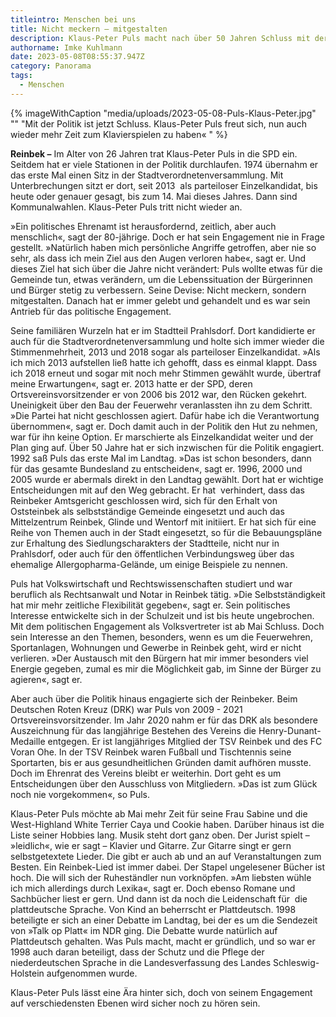 ```yaml
---
titleintro: Menschen bei uns
title: Nicht meckern – mitgestalten
description: Klaus-Peter Puls macht nach über 50 Jahren Schluss mit der Politik
authorname: Imke Kuhlmann
date: 2023-05-08T08:55:37.947Z
category: Panorama
tags:
  - Menschen
---
```

{% imageWithCaption "media/uploads/2023-05-08-Puls-Klaus-Peter.jpg" "" "Mit der Politik ist jetzt Schluss. Klaus-Peter Puls freut sich, nun auch wieder mehr Zeit zum Klavierspielen zu haben«  " %}

**Reinbek –** Im Alter von 26 Jahren trat Klaus-Peter Puls in die SPD ein. Seitdem hat er viele Stationen in der Politik durchlaufen. 1974 übernahm er das erste Mal einen Sitz in der Stadtverordnetenversammlung. Mit Unterbrechungen sitzt er dort, seit 2013  als parteiloser Einzelkandidat, bis heute oder genauer gesagt, bis zum 14. Mai dieses Jahres. Dann sind Kommunalwahlen. Klaus-Peter Puls tritt nicht wieder an. 

»Ein politisches Ehrenamt ist herausfordernd, zeitlich, aber auch menschlich«, sagt der 80-jährige. Doch er hat sein Engagement nie in Frage gestellt. »Natürlich haben mich persönliche Angriffe getroffen, aber nie so sehr, als dass ich mein Ziel aus den Augen verloren habe«, sagt er. Und dieses Ziel hat sich über die Jahre nicht verändert: Puls wollte etwas für die Gemeinde tun, etwas verändern, um die Lebenssituation der Bürgerinnen und Bürger stetig zu verbessern. Seine Devise: Nicht meckern, sondern mitgestalten. Danach hat er immer gelebt und gehandelt und es war sein Antrieb für das politische Engagement. 

Seine familiären Wurzeln hat er im Stadtteil Prahlsdorf. Dort kandidierte er auch für die Stadtverordnetenversammlung und holte sich immer wieder die Stimmenmehrheit, 2013 und 2018 sogar als parteiloser Einzelkandidat. »Als ich mich 2013 aufstellen ließ hatte ich gehofft, dass es einmal klappt. Dass ich 2018 erneut und sogar mit noch mehr Stimmen gewählt wurde, übertraf meine Erwartungen«, sagt er. 2013 hatte er der SPD, deren Ortsvereinsvorsitzender er von 2006 bis 2012 war, den Rücken gekehrt. Uneinigkeit über den Bau der Feuerwehr veranlassten ihn zu dem Schritt. »Die Partei hat nicht geschlossen agiert. Dafür habe ich die Verantwortung übernommen«, sagt er. Doch damit auch in der Politik den Hut zu nehmen, war für ihn keine Option. Er marschierte als Einzelkandidat weiter und der Plan ging auf. Über 50 Jahre hat er sich inzwischen für die Politik engagiert. 1992 saß Puls das erste Mal im Landtag. »Das ist schon besonders, dann für das gesamte Bundesland zu entscheiden«, sagt er. 1996, 2000 und 2005 wurde er abermals direkt in den Landtag gewählt. Dort hat er wichtige Entscheidungen mit auf den Weg gebracht. Er hat  verhindert, dass das Reinbeker Amtsgericht geschlossen wird, sich für den Erhalt von Oststeinbek als selbstständige Gemeinde eingesetzt und auch das Mittelzentrum Reinbek, Glinde und Wentorf mit initiiert. Er hat sich für eine Reihe von Themen auch in der Stadt eingesetzt, so für die Bebauungspläne zur Erhaltung des Siedlungscharakters der Stadtteile, nicht nur in Prahlsdorf, oder auch für den öffentlichen Verbindungsweg über das ehemalige Allergopharma-Gelände, um einige Beispiele zu nennen. 

Puls hat Volkswirtschaft und Rechtswissenschaften studiert und war beruflich als Rechtsanwalt und Notar in Reinbek tätig. »Die Selbstständigkeit hat mir mehr zeitliche Flexibilität gegeben«, sagt er. Sein politisches Interesse entwickelte sich in der Schulzeit und ist bis heute ungebrochen. Mit dem politischen Engagement als Volksvertreter ist ab Mai Schluss. Doch sein Interesse an den Themen, besonders, wenn es um die Feuerwehren, Sportanlagen, Wohnungen und Gewerbe in Reinbek geht, wird er nicht verlieren. »Der Austausch mit den Bürgern hat mir immer besonders viel Energie gegeben, zumal es mir die Möglichkeit gab, im Sinne der Bürger zu agieren«, sagt er.

Aber auch über die Politik hinaus engagierte sich der Reinbeker. Beim Deutschen Roten Kreuz (DRK) war Puls von 2009 - 2021 Ortsvereinsvorsitzender. Im Jahr 2020 nahm er für das DRK als besondere Auszeichnung für das langjährige Bestehen des Vereins die Henry-Dunant-Medaille entgegen. Er ist langjähriges Mitglied der TSV Reinbek und des FC Voran Ohe. In der TSV Reinbek waren Fußball und Tischtennis seine Sportarten, bis er aus gesundheitlichen Gründen damit aufhören musste. Doch im Ehrenrat des Vereins bleibt er weiterhin. Dort geht es um Entscheidungen über den Ausschluss von Mitgliedern. »Das ist zum Glück noch nie vorgekommen«, so Puls.

Klaus-Peter Puls möchte ab Mai mehr Zeit für seine Frau Sabine und die West-Highland White Terrier Caya und Cookie haben. Darüber hinaus ist die Liste seiner Hobbies lang. Musik steht dort ganz oben. Der Jurist spielt – »leidlich«, wie er sagt – Klavier und Gitarre. Zur Gitarre singt er gern selbstgetextete Lieder. Die gibt er auch ab und an auf Veranstaltungen zum Besten. Ein Reinbek-Lied ist immer dabei. Der Stapel ungelesener Bücher ist hoch. Die will sich der Ruheständler nun vorknöpfen. »Am liebsten wühle ich mich allerdings durch Lexika«, sagt er. Doch ebenso Romane und Sachbücher liest er gern. Und dann ist da noch die Leidenschaft für  die plattdeutsche Sprache. Von Kind an beherrscht er Plattdeutsch. 1998 beteiligte er sich an einer Debatte im Landtag, bei der es um die Sendezeit von »Talk op Platt« im NDR ging. Die Debatte wurde natürlich auf Plattdeutsch gehalten. Was Puls macht, macht er gründlich, und so war er 1998 auch daran beteiligt, dass der Schutz und die Pflege der niederdeutschen Sprache in die Landesverfassung des Landes Schleswig-Holstein aufgenommen wurde. 

Klaus-Peter Puls lässt eine Ära hinter sich, doch von seinem Engagement auf verschiedensten Ebenen wird sicher noch zu hören sein.